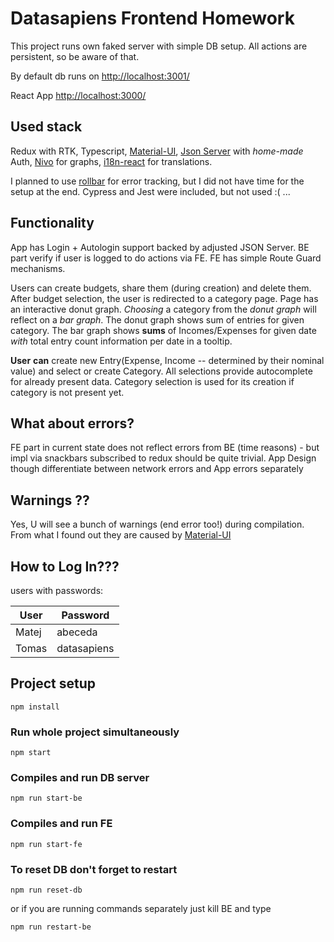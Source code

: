 # Datasapiens Frontend Homework

This project runs own faked server with simple DB setup. All actions are persistent, so be aware of that.

By default db runs on [http://localhost:3001/](http://localhost:3001/)

React App [http://localhost:3000/](http://localhost:3000/)

## Used stack

Redux with RTK, Typescript, [Material-UI](https://material-ui.com/), [Json Server](https://github.com/typicode/json-server) with _home-made_ Auth, [Nivo](https://nivo.rocks/) for graphs, [i18n-react](https://github.com/alexdrel/i18n-react#readme) for translations.

I planned to use [rollbar](http://rollbar.com) for error tracking, but I did not have time for the setup at the end.
Cypress and Jest were included, but not used :( ...

## Functionality

App has Login + Autologin support backed by adjusted JSON Server. BE part verify if user is logged to do actions via FE. FE has simple Route Guard mechanisms.

Users can create budgets, share them (during creation) and delete them. After budget selection, the user is redirected to a category page. Page has an interactive donut graph.
_Choosing_ a category from the _donut graph_ will reflect on a _bar graph_. The donut graph shows sum of entries for given category. The bar graph shows **sums** of Incomes/Expenses for given date _with_ total entry count information per date in a tooltip.

**User** **can** create new Entry(Expense, Income -- determined by their nominal value) and select or create Category.
All selections provide autocomplete for already present data. Category selection is used for its creation if category is not present yet.

## What about errors?

FE part in current state does not reflect errors from BE (time reasons) - but impl via snackbars subscribed to redux should be quite trivial. App Design though differentiate between network errors and App errors separately

## Warnings ??

Yes, U will see a bunch of warnings (end error too!) during compilation. From what I found out they are caused by [Material-UI](https://material-ui.com/)

## How to Log In???

users with passwords:

| User  | Password    |
| ----- | ----------- |
| Matej | abeceda     |
| Tomas | datasapiens |

## Project setup

```
npm install
```

### Run whole project simultaneously

```
npm start
```

### Compiles and run DB server

```
npm run start-be
```

### Compiles and run FE

```
npm run start-fe
```

### To reset DB **don't forget to restart**

```
npm run reset-db
```

or if you are running commands separately just kill BE and type

```
npm run restart-be
```
